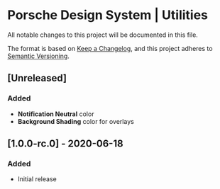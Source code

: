 # Porsche Design System | Utilities
All notable changes to this project will be documented in this file.

The format is based on [Keep a Changelog](https://keepachangelog.com/en/1.0.0/),
and this project adheres to [Semantic Versioning](https://semver.org/spec/v2.0.0.html).

## [Unreleased]

### Added
- **Notification Neutral** color
- **Background Shading** color for overlays

## [1.0.0-rc.0] - 2020-06-18

### Added
- Initial release